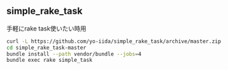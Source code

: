 ## simple_rake_task

手軽にrake task使いたい時用

```bash
curl -L https://github.com/yo-iida/simple_rake_task/archive/master.zip | tar xz
cd simple_rake_task-master
bundle install --path vendor/bundle --jobs=4
bundle exec rake simple_task
```

